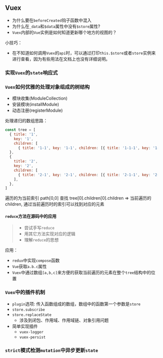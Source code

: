 ## Vuex

* 为什么要在`beforeCreated`钩子函数中混入
* 为什么在`_data`和`$data`属性中没有`$store`属性?
* `Vuex`内部的`Vue`实例是如何知道更新哪个地方的视图的？

小技巧：
* 在不知道如何调用`Vuex`的`api`时，可以通过打印`this.$store`或者`store`实例来进行查看，因为有些用法在文档上也没有详细说明。

### 实现`Vuex`的`state`响应式

### `Vuex`如何优雅的处理对象组成的树结构

* 模块收集(ModuleCollection)
* 安装模块(installModule)
* 动态注册(registerModule)

处理递归的数组思路：
```javascript
const tree = [
  { title: '1',
    key: '1',
    children: [
      { title: '1-1', key: '1-1', children: [{ title: '1-1-1', key: '1-1-1' }] }],
  },
  {
    title: '2',
    key: '2',
    children: [
      { title: '2-1', key: '2-1', children: [{ title: '2-1-1', key: '2-1-1' }] },
    ],
  },
]
```
遍历的为当前索引
path[0,0]  查找 tree[0].children[0].children  => 当前遍历的children, 通过当前遍历时的索引可以找到对应的元素

#### `reduce`方法在源码中的应用
> * 尝试手写`reduce`
> * 用其它方法实现对应的逻辑
> * 理解`reduce`的思想

应用：
* `redux`中实现`compose`函数
* `Vue`获取`a.b.c`属性
* `Vuex`中通过数组`[a,b,c]`来方便的获取当前遍历的元素在整个`tree`结构中的位置

### `Vuex`中的插件机制
* `plugin`选项: 传入函数组成的数组，数组中的函数第一个参数是`store`
* `store.subscribe`
* `store.replaceState`
  * 涉及到闭包、作用域、作用域链、对象引用问题
* 简单实现插件
  * `vuex-logger`
  * `vuex-persist`
  
### `strict`模式检测`mutation`中异步更新`state`

  



